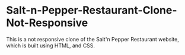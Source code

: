 # Salt-n-Pepper-Restaurant-Clone-Not-Responsive
This is a not responsive clone of the Salt'n Pepper Restaurant website, which is built using HTML, and CSS.
